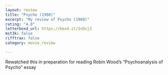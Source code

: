 ```yaml
---
layout: review
title: "Psycho (1960)"
excerpt: "My review of Psycho (1960)"
rating: "4.0"
letterboxd_url: https://boxd.it/1nDcj3
mst3k: false
rifftrax: false
category: movie_review

---
```


Rewatched this in preparation for reading Robin Wood’s “Psychoanalysis of Psycho” essay